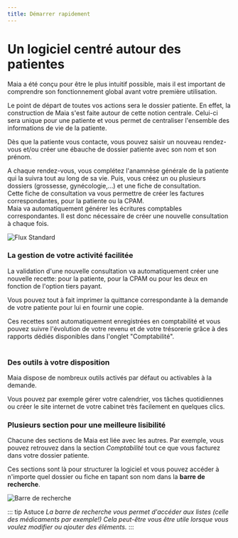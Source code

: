 ```yaml
---
title: Démarrer rapidement
---
```


# Un logiciel centré autour des patientes

Maia a été conçu pour être le plus intuitif possible, mais il est important de comprendre son fonctionnement global avant votre première utilisation.

Le point de départ de toutes vos actions sera le dossier patiente. En effet, la construction de Maia s'est faite autour de cette notion centrale.
Celui-ci sera unique pour une patiente et vous permet de centraliser l'ensemble des informations de vie de la patiente.
<br>

Dès que la patiente vous contacte, vous pouvez saisir un nouveau rendez-vous et/ou créer une ébauche de dossier patiente avec son nom et son prénom.
<br>

A chaque rendez-vous, vous complétez l'anamnèse générale de la patiente qui la suivra tout au long de sa vie. Puis, vous créez un ou plusieurs dossiers (grossesse, gynécologie,...) et une fiche de consultation.  
Cette fiche de consultation va vous permettre de créer les factures correspondantes, pour la patiente ou la CPAM.  
Maia va automatiquement générer les écritures comptables correspondantes. Il est donc nécessaire de créer une nouvelle consultation à chaque fois.  

![Flux Standard](/img/first_steps/basic_flow.png)
<br>

### La gestion de votre activité facilitée

La validation d'une nouvelle consultation va automatiquement créer une nouvelle recette: pour la patiente, pour la CPAM ou pour les deux en fonction de l'option tiers payant.

Vous pouvez tout à fait imprimer la quittance correspondante à la demande de votre patiente pour lui en fournir une copie.  

Ces recettes sont automatiquement enregistrées en comptabilité et vous pouvez suivre l'évolution de votre revenu et de votre trésorerie grâce à des rapports dédiés disponibles dans l'onglet "Comptabilité".  
<br>

### Des outils à votre disposition

Maia dispose de nombreux outils activés par défaut ou activables à la demande.

Vous pouvez par exemple gérer votre calendrier, vos tâches quotidiennes ou créer le site internet de votre cabinet très facilement en quelques clics.


### Plusieurs section pour une meilleure lisibilité

Chacune des sections de Maia est liée avec les autres. Par exemple, vous pouvez retrouvez dans la section *Comptabilité* tout ce que vous facturez dans votre dossier patiente.

Ces sections sont là pour structurer la logiciel et vous pouvez accéder à n'importe quel dossier ou fiche en tapant son nom dans la **barre de recherche**.

![Barre de recherche](/img/first_steps/searchbar1.png)


::: tip Astuce
*La barre de recherche vous permet d'accéder aux listes (celle des médicaments par exemple!) Cela peut-être vous être utile lorsque vous voulez modifier ou ajouter des éléments.*
:::